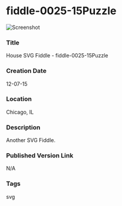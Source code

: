 fiddle-0025-15Puzzle
======

![Screenshot](screenshot.png)


### Title

House SVG Fiddle - fiddle-0025-15Puzzle


### Creation Date

12-07-15


### Location

Chicago, IL


### Description

Another SVG Fiddle.


### Published Version Link

N/A


### Tags

svg
